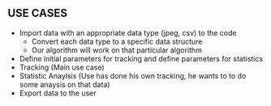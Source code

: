 ## USE CASES

- Import data with an appropriate data type (jpeg, csv) to the code
    - Convert each data type to a specific data structure
    - Our algorithm will work on that particular algorithm
- Define initial parameters for tracking and define parameters for statistics
- Tracking (Main use case)
- Statistic Anaylsis (Use has done his own tracking, he wants to to do some anaysis on that data)
- Export data to the user